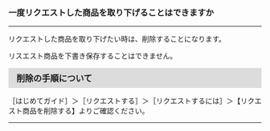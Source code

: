 <h3>一度リクエストした商品を取り下げることはできますか</h3>
<hr>

リクエストした商品を取り下げたい時は、削除することになります。

リスエスト商品を下書き保存することはできません。

<div style="padding: 7px 15px; margin-top: 15px; margin-bottom: 15px; border: 1px solid #dcdcdc; background-color: #dcdcdc; font-size: 120%">
<strong>削除の手順について</strong>
</div>

［はじめてガイド］＞［リクエストする］＞［リクエストするには］＞【リクエスト商品を削除する】よりご確認ください。

<hr>